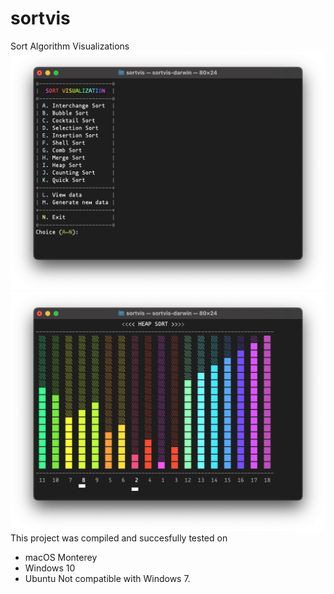 # sortvis
Sort Algorithm Visualizations
![Screenshot on Mac](screen-01-mac.png "Main menu")
![Screenshot on Mac](screen-02-mac.png "Heap Sort in action")
This project was compiled and succesfully tested on
* macOS Monterey
* Windows 10
* Ubuntu
Not compatible with Windows 7.

